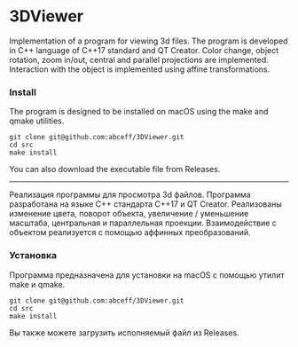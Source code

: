 # 3DViewer
Implementation of a program for viewing 3d files. The program is developed in C++ language of C++17 standard and QT Creator. Color change, object rotation, zoom in/out, central and parallel projections are implemented. Interaction with the object is implemented using affine transformations.

### Install
The program is designed to be installed on macOS using the make and qmake utilities.
```
git clone git@github.com:abceff/3DViewer.git
cd src
make install
```
You can also download the executable file from Releases.
***
Реализация программы для просмотра 3d файлов. Программа разработана на языке C++ стандарта C++17 и QT Creator. Реализованы изменение цвета, поворот объекта, увеличение / уменьшение масштаба, центральная и параллельная проекции. Взаимодействие с объектом реализуется с помощью аффинных преобразований.

### Установка
Программа предназначена для установки на macOS с помощью утилит make и qmake.
```
git clone git@github.com:abceff/3DViewer.git
cd src
make install
```
Вы также можете загрузить исполняемый файл из Releases.
